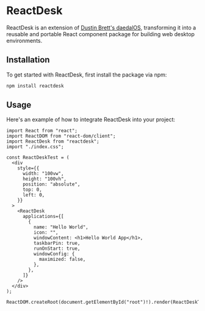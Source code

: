 
# ReactDesk

ReactDesk is an extension of [Dustin Brett's daedalOS](https://github.com/DustinBrett/daedalOS), transforming it into a reusable and portable React component package for building web desktop environments.

## Installation

To get started with ReactDesk, first install the package via npm:

```bash
npm install reactdesk
```

## Usage

Here's an example of how to integrate ReactDesk into your project:

```tsx
import React from "react";
import ReactDOM from "react-dom/client";
import ReactDesk from "reactdesk";
import "./index.css";

const ReactDeskTest = (
  <div
    style={{
      width: "100vw",
      height: "100vh",
      position: "absolute",
      top: 0,
      left: 0,
    }}
  >
    <ReactDesk
      applications={[
        {
          name: "Hello World",
          icon: "",
          windowContent: <h1>Hello World App</h1>,
          taskbarPin: true,
          runOnStart: true,
          windowConfig: {
            maximized: false,
          },
        },
      ]}
    />
  </div>
);

ReactDOM.createRoot(document.getElementById("root")!).render(ReactDeskTest);
```
